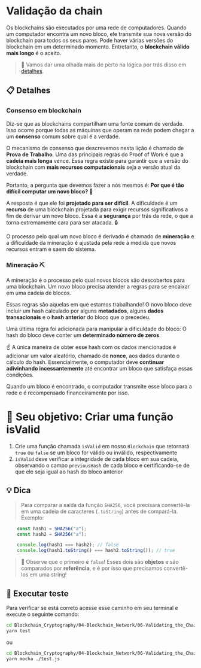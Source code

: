 # Validação da chain

Os blockchains são executados por uma rede de computadores. Quando um computador encontra um novo bloco, ele transmite sua nova versão do blockchain para todos os seus pares. Pode haver várias versões do blockchain em um determinado momento. Entretanto, o **blockchain válido mais longo** é o aceito.

> 🔎 Vamos dar uma olhada mais de perto na lógica por trás disso em [detalhes](#consenso-blockchain).

## 📋 Detalhes

<a id="consenso-blockchain"></a>

### Consenso em blockchain

Diz-se que as blockchains compartilham uma fonte comum de verdade. Isso ocorre porque todas as máquinas que operam na rede podem chegar a um **consenso** comum sobre qual é a verdade.

O mecanismo de consenso que descrevemos nesta lição é chamado de **Prova de Trabalho**. Uma das principais regras do Proof of Work é que a **cadeia mais longa** vence. Essa regra existe para garantir que a versão do blockchain com **mais recursos computacionais** seja a versão atual da verdade.

Portanto, a pergunta que devemos fazer a nós mesmos é: **Por que é tão difícil computar um novo bloco?** 🤔

A resposta é que ele foi **projetado para ser difícil**. A dificuldade é um **recurso** de uma blockchain projetada para exigir recursos significativos a fim de derivar um novo bloco. Essa é a **segurança** por trás da rede, o que a torna extremamente cara para ser atacada. 🔒

O processo pelo qual um novo bloco é derivado é chamado de **mineração** e a dificuldade da mineração é ajustada pela rede à medida que novos recursos entram e saem do sistema.

### Mineração ⛏️

A mineração é o processo pelo qual novos blocos são descobertos para uma blockchain. Um novo bloco precisa atender a regras para se encaixar em uma cadeia de blocos.

Essas regras são aquelas em que estamos trabalhando! O novo bloco deve incluir um hash calculado por alguns **metadados**, alguns **dados transacionais** e o **hash anterior** do bloco que o precedeu.

Uma última regra foi adicionada para manipular a dificuldade do bloco: O hash do bloco deve conter um **determinado número de zeros**.

☝ A única maneira de obter esse hash com os dados mencionados é adicionar um valor aleatório, chamado de **nonce**, aos dados durante o cálculo do hash. Essencialmente, o computador deve **continuar adivinhando incessantemente** até encontrar um bloco que satisfaça essas condições.

Quando um bloco é encontrado, o computador transmite esse bloco para a rede e é recompensado financeiramente por isso.


# 🏁 Seu objetivo: Criar uma função isValid

1. Crie uma função chamada `isValid` em nosso `Blockchain` que retornará `true` ou `false` se um bloco for válido ou inválido, respectivamente
2. `isValid` deve verificar a integridade de cada bloco em sua cadeia, observando o campo `previousHash` de cada bloco e certificando-se de que ele seja igual ao hash do bloco anterior

## 💡 Dica

> Para comparar a saída da função `SHA256`, você precisará convertê-la em uma cadeia de caracteres (`.toString`) antes de compará-la. Exemplo:

```javascript
    const hash1 = SHA256("a");
    const hash2 = SHA256("a");

    console.log(hash1 === hash2); // false
    console.log(hash1.toString() === hash2.toString()); // true
```

> 👀 Observe que o primeiro é `false`! Esses dois são **objetos** e são comparados por **referência**, e é por isso que precisamos convertê-los em uma string!

## 🧪 Executar teste

Para verificar se está correto acesse esse caminho em seu terminal e execute o seguinte comando:

```bash
cd Blockchain_Cryptography/04-Blockchain_Network/06-Validating_the_Chain/src
yarn test
```

ou 

```bash
cd Blockchain_Cryptography/04-Blockchain_Network/06-Validating_the_Chain/src
yarn mocha ./test.js
```
